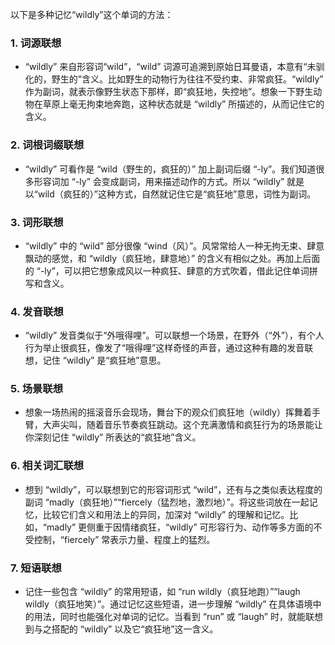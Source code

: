 以下是多种记忆“wildly”这个单词的方法：

### 1. 词源联想
 - “wildly” 来自形容词“wild”，“wild” 词源可追溯到原始日耳曼语，本意有“未驯化的，野生的”含义。比如野生的动物行为往往不受约束、非常疯狂。“wildly” 作为副词，就表示像野生状态下那样，即“疯狂地，失控地”。想象一下野生动物在草原上毫无拘束地奔跑，这种状态就是 “wildly” 所描述的，从而记住它的含义。

### 2. 词根词缀联想
 - “wildly” 可看作是 “wild（野生的，疯狂的）” 加上副词后缀 “-ly”。我们知道很多形容词加 “-ly” 会变成副词，用来描述动作的方式。所以 “wildly” 就是以“wild（疯狂的）”这种方式，自然就记住它是“疯狂地”意思，词性为副词。

### 3. 词形联想
 - “wildly” 中的 “wild” 部分很像 “wind（风）”。风常常给人一种无拘无束、肆意飘动的感觉，和 “wildly（疯狂地，肆意地）” 的含义有相似之处。再加上后面的 “-ly”，可以把它想象成风以一种疯狂、肆意的方式吹着，借此记住单词拼写和含义。

### 4. 发音联想
 - “wildly” 发音类似于“外哦得哩”。可以联想一个场景，在野外（“外”），有个人行为举止很疯狂，像发了“哦得哩”这样奇怪的声音，通过这种有趣的发音联想，记住 “wildly” 是“疯狂地”意思。

### 5. 场景联想
 - 想象一场热闹的摇滚音乐会现场，舞台下的观众们疯狂地（wildly）挥舞着手臂，大声尖叫，随着音乐节奏疯狂跳动。这个充满激情和疯狂行为的场景能让你深刻记住 “wildly” 所表达的“疯狂地”含义。

### 6. 相关词汇联想
 - 想到 “wildly”，可以联想到它的形容词形式 “wild”，还有与之类似表达程度的副词 “madly（疯狂地）”“fiercely（猛烈地，激烈地）”。将这些词放在一起记忆，比较它们含义和用法上的异同，加深对 “wildly” 的理解和记忆。比如，“madly” 更侧重于因情绪疯狂，“wildly” 可形容行为、动作等多方面的不受控制，“fiercely” 常表示力量、程度上的猛烈。

### 7. 短语联想
 - 记住一些包含 “wildly” 的常用短语，如 “run wildly（疯狂地跑）”“laugh wildly（疯狂地笑）”。通过记忆这些短语，进一步理解 “wildly” 在具体语境中的用法，同时也能强化对单词的记忆。当看到 “run” 或 “laugh” 时，就能联想到与之搭配的 “wildly” 以及它“疯狂地”这一含义。 